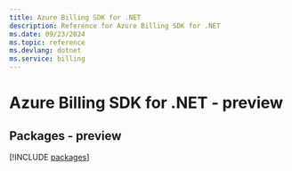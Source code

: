 ```yaml
---
title: Azure Billing SDK for .NET
description: Reference for Azure Billing SDK for .NET
ms.date: 09/23/2024
ms.topic: reference
ms.devlang: dotnet
ms.service: billing
---
```

# Azure Billing SDK for .NET - preview
## Packages - preview
[!INCLUDE [packages](billing-index.md)]